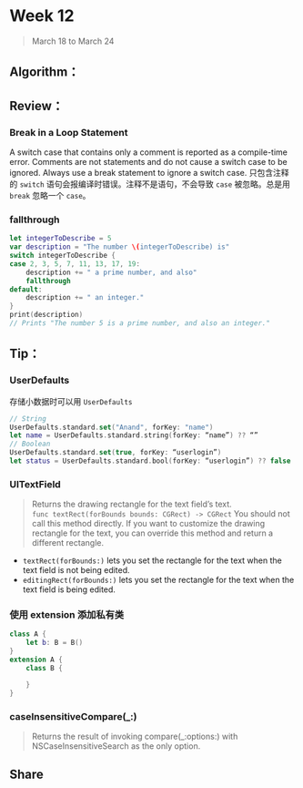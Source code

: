 # Week 12

> March 18 to March 24

## Algorithm：

## Review：

### Break in a Loop Statement
A switch case that contains only a comment is reported as a compile-time error. Comments are not statements and do not cause a switch case to be ignored. Always use a break statement to ignore a switch case.
只包含注释的 `switch` 语句会报编译时错误。注释不是语句，不会导致 `case` 被忽略。总是用 `break` 忽略一个 `case`。

### fallthrough
```swift
let integerToDescribe = 5
var description = "The number \(integerToDescribe) is"
switch integerToDescribe {
case 2, 3, 5, 7, 11, 13, 17, 19:
    description += " a prime number, and also"
    fallthrough
default:
    description += " an integer."
}
print(description)
// Prints "The number 5 is a prime number, and also an integer."
```

## Tip：
### UserDefaults
存储小数据时可以用 `UserDefaults`
```swift
// String
UserDefaults.standard.set("Anand", forKey: "name")
let name = UserDefaults.standard.string(forKey: “name”) ?? “”
// Boolean
UserDefaults.standard.set(true, forKey: “userlogin”)
let status = UserDefaults.standard.bool(forKey: “userlogin”) ?? false
```

### UITextField
> Returns the drawing rectangle for the text field’s text.  
`func textRect(forBounds bounds: CGRect) -> CGRect`
You should not call this method directly. If you want to customize the drawing rectangle for the text, you can override this method and return a different rectangle.

- `textRect(forBounds:)` lets you set the rectangle for the text when the text field is not being edited.
- `editingRect(forBounds:)` lets you set the rectangle for the text when the text field is being edited.

### 使用 extension 添加私有类

```swift
class A {
    let b: B = B()
}
extension A {
    class B {

    }
}
```

### caseInsensitiveCompare(_:)
> Returns the result of invoking compare(_:options:) with NSCaseInsensitiveSearch as the only option.

## Share